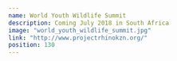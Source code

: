 ```yaml
---
name: World Youth Wildlife Summit
description: Coming July 2018 in South Africa
image: "world_youth_wildlife_summit.jpg"
link: "http://www.projectrhinokzn.org/"
position: 130
---
```

